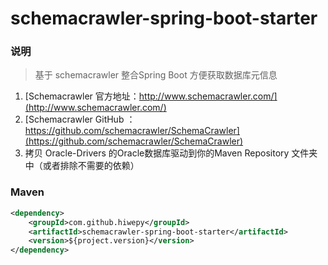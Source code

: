 # schemacrawler-spring-boot-starter

### 说明

> 基于 schemacrawler 整合Spring Boot 方便获取数据库元信息

1. [Schemacrawler 官方地址：http://www.schemacrawler.com/](http://www.schemacrawler.com/)
2. [Schemacrawler GitHub ：https://github.com/schemacrawler/SchemaCrawler](https://github.com/schemacrawler/SchemaCrawler)
3. 拷贝 Oracle-Drivers 的Oracle数据库驱动到你的Maven Repository 文件夹中（或者排除不需要的依赖）

### Maven

``` xml
<dependency>
	<groupId>com.github.hiwepy</groupId>
	<artifactId>schemacrawler-spring-boot-starter</artifactId>
	<version>${project.version}</version>
</dependency>
```